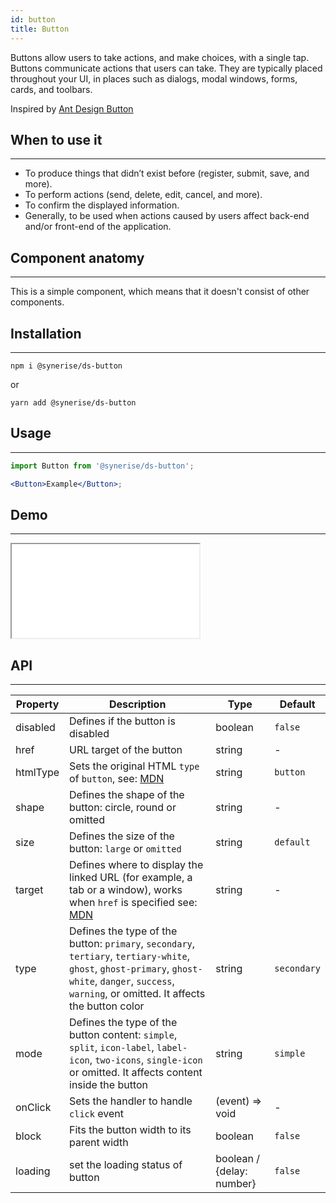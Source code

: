 ```yaml
---
id: button
title: Button
---
```


Buttons allow users to take actions, and make choices, with a single tap. Buttons communicate actions that users can take. They are typically placed throughout your UI, in places such as dialogs, modal windows, forms, cards, and toolbars.

Inspired by [Ant Design Button](https://ant.design/components/button/)

## When to use it

---

- To produce things that didn’t exist before (register, submit, save, and more).
- To perform actions (send, delete, edit, cancel, and more).
- To confirm the displayed information.
- Generally, to be used when actions caused by users affect back-end and/or front-end of the application.

## Component anatomy

---

This is a simple component, which means that it doesn't consist of other components.

## Installation

---

```
npm i @synerise/ds-button
```

or

```
yarn add @synerise/ds-button
```

## Usage

---

```jsx
import Button from '@synerise/ds-button';

<Button>Example</Button>;
```

## Demo

---

<iframe src="/storybook-static/iframe.html?id=components-button--with-text&_ijt=15r4sa9s8lrq673m3u169apsa0"></iframe>

## API

---

| Property | Description                                                                                                                                                                                            | Type                      | Default     |
| -------- | ------------------------------------------------------------------------------------------------------------------------------------------------------------------------------------------------------ | ------------------------- | ----------- |
| disabled | Defines if the button is disabled                                                                                                                                                                      | boolean                   | `false`     |
| href     | URL target of the button                                                                                                                                                                               | string                    | -           |
| htmlType | Sets the original HTML `type` of `button`, see: [MDN](https://developer.mozilla.org/en-US/docs/Web/HTML/Element/button#attr-type)                                                                      | string                    | `button`    |
| shape    | Defines the shape of the button: circle, round or omitted                                                                                                                                              | string                    | -           |
| size     | Defines the size of the button: `large` or `omitted`                                                                                                                                                   | string                    | `default`   |
| target   | Defines where to display the linked URL (for example, a tab or a window), works when `href` is specified see: [MDN](https://developer.mozilla.org/en-US/docs/Web/HTML/Element/a#attr-target)           | string                    | -           |
| type     | Defines the type of the button: `primary`, `secondary`, `tertiary`, `tertiary-white`, `ghost`, `ghost-primary`, `ghost-white`, `danger`, `success`, `warning`, or omitted. It affects the button color | string                    | `secondary` |
| mode     | Defines the type of the button content: `simple`, `split`, `icon-label`, `label-icon`, `two-icons`, `single-icon` or omitted. It affects content inside the button                                     | string                    | `simple`    |
| onClick  | Sets the handler to handle `click` event                                                                                                                                                               | (event) => void           | -           |
| block    | Fits the button width to its parent width                                                                                                                                                              | boolean                   | `false`     |
| loading  | set the loading status of button                                                                                                                                                                       | boolean / {delay: number} | `false`     |
